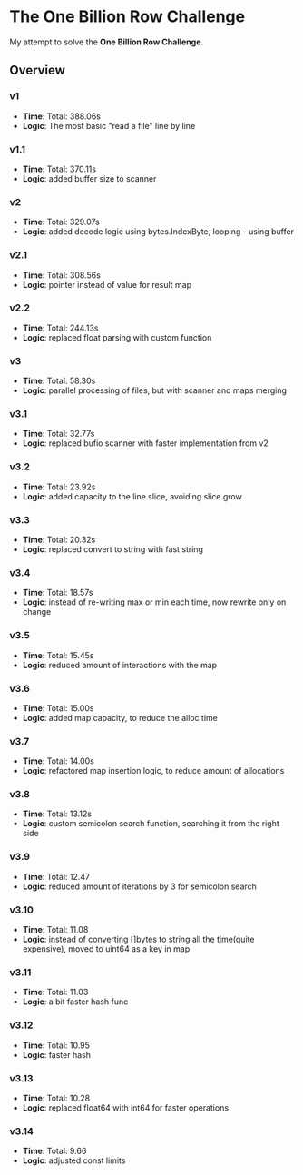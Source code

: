 # The One Billion Row Challenge
My attempt to solve the **One Billion Row Challenge**.

## Overview

### v1
- **Time**: Total: 388.06s
- **Logic**: The most basic "read a file" line by line

### v1.1
- **Time**: Total: 370.11s
- **Logic**: added buffer size to scanner

### v2
- **Time**: Total: 329.07s
- **Logic**: added decode logic using bytes.IndexByte, looping - using buffer

### v2.1
- **Time**: Total: 308.56s
- **Logic**: pointer instead of value for result map

### v2.2
- **Time**: Total: 244.13s
- **Logic**: replaced float parsing with custom function

### v3
- **Time**: Total: 58.30s
- **Logic**: parallel processing of files, but with scanner and maps merging

### v3.1
- **Time**: Total: 32.77s
- **Logic**: replaced bufio scanner with faster implementation from v2

### v3.2
- **Time**: Total: 23.92s
- **Logic**: added capacity to the line slice, avoiding slice grow

### v3.3
- **Time**: Total: 20.32s
- **Logic**: replaced convert to string with fast string

### v3.4
- **Time**: Total: 18.57s
- **Logic**: instead of re-writing max or min each time, now rewrite only on change

### v3.5
- **Time**: Total: 15.45s
- **Logic**: reduced amount of interactions with the map

### v3.6
- **Time**: Total: 15.00s
- **Logic**: added map capacity, to reduce the alloc time

### v3.7
- **Time**: Total: 14.00s
- **Logic**: refactored map insertion logic, to reduce amount of allocations

### v3.8
- **Time**: Total: 13.12s
- **Logic**: custom semicolon search function, searching it from the right side

### v3.9
- **Time**: Total: 12.47
- **Logic**: reduced amount of iterations by 3 for semicolon search

### v3.10
- **Time**: Total: 11.08
- **Logic**: instead of converting []bytes to string all the time(quite expensive), moved to uint64 as a key in map

### v3.11
- **Time**: Total: 11.03
- **Logic**: a bit faster hash func

### v3.12
- **Time**: Total: 10.95
- **Logic**: faster hash

### v3.13
- **Time**: Total: 10.28
- **Logic**: replaced float64 with int64 for faster operations 

### v3.14
- **Time**: Total: 9.66
- **Logic**: adjusted const limits